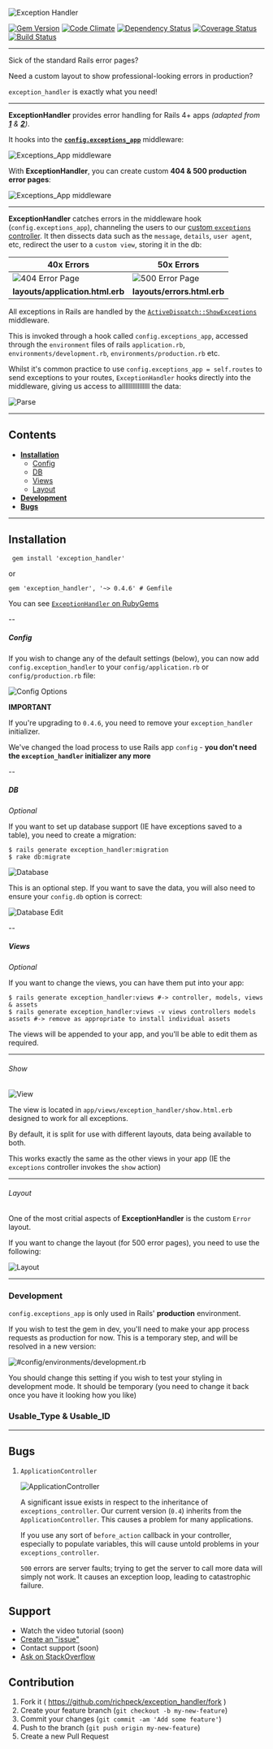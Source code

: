 ![Exception Handler](/readme/title.jpg "Exception Handler Logo")

[![Gem Version](https://badge.fury.io/rb/exception_handler.svg)](http://badge.fury.io/rb/exception_handler)
[![Code Climate](https://codeclimate.com/github/richpeck/exception_handler.png)](https://codeclimate.com/github/richpeck/exception_handler)
[![Dependency Status](https://gemnasium.com/richpeck/exception_handler.svg)](https://gemnasium.com/richpeck/exception_handler)
[![Coverage Status](https://coveralls.io/repos/richpeck/exception_handler/badge.png)](https://coveralls.io/r/richpeck/exception_handler)
[![Build Status](https://travis-ci.org/richpeck/exception_handler.svg?branch=master)](https://travis-ci.org/richpeck/exception_handler)


----------

Sick of the standard Rails error pages?

Need a custom layout to show professional-looking errors in production?

`exception_handler` is exactly what you need!

----------

**ExceptionHandler** provides error handling for Rails 4+ apps *(adapted from [**1**](https://gist.github.com/wojtha/8433843) & [**2**](http://www.sharagoz.com/posts/1-rolling-your-own-exception-handler-in-rails-3))*.

It hooks into the **[`config.exceptions_app`](http://guides.rubyonrails.org/configuring.html#rails-general-configuration)** middleware:

![Exceptions_App middleware](/readme/exceptions_app.png)

With **ExceptionHandler**, you can create custom **404 & 500 production error pages**:

![Exceptions_App middleware](/readme/subtitle.jpg)

---

**ExceptionHandler** catches errors in the middleware hook (`config.exceptions_app`), channeling the users to our [custom `exceptions` controller](blob/master/app/controllers/exception_handler/exception_controller.rb). It then dissects data such as the `message`, `details`, `user agent`, etc, redirect the user to a `custom view`, storing it in the db:

**40x Errors** | **50x Errors**
--- | ---
![404 Error Page](/readme/400.jpg "404 Error Page (Uses Application Layout)") | ![500 Error Page](/readme/500.jpg "500 Error Page (Uses Error Layout)") 
**layouts/application.html.erb** | **layouts/errors.html.erb** 


All exceptions in Rails are handled by the [`ActiveDispatch::ShowExceptions`](https://github.com/rails/rails/blob/4-0-stable/actionpack/lib/action_dispatch/middleware/show_exceptions.rb) middleware. 

This is invoked through a hook called `config.exceptions_app`, accessed through the `environment` files of rails `application.rb`, `environments/development.rb`, `environments/production.rb` etc.

Whilst it's common practice to use `config.exceptions_app = self.routes` to send exceptions to your routes, `ExceptionHandler` hooks directly into the middleware, giving us access to allllllllllllllll the data:

![Parse](/readme/parser.jpg "Parser")

----------

## Contents

- [**Installation**](https://github.com/richpeck/exception_handler#installation)
  - [Config](https://github.com/richpeck/exception_handler#config)
  - [DB](https://github.com/richpeck/exception_handler#db)
  - [Views](https://github.com/richpeck/exception_handler#views)
  - [Layout](https://github.com/richpeck/exception_handler#layout)
- [**Development**](https://github.com/richpeck/exception_handler#development)
- [**Bugs**](https://github.com/richpeck/exception_handler#bugs)

----------

## Installation

     gem install 'exception_handler'
 
or 

    gem 'exception_handler', '~> 0.4.6' # Gemfile

You can see [`ExceptionHandler` on RubyGems](https://rubygems.org/gems/exception_handler)

--

##### Config

If you wish to change any of the default settings (below), you can now add `config.exception_handler` to your `config/application.rb` or `config/production.rb` file:

![Config Options](/readme/config.jpg)


**IMPORTANT**

If you're upgrading to `0.4.6`, you need to remove your `exception_handler` initializer.

We've changed the load process to use Rails app `config` - **you don't need the `exception_handler` initializer any more**

--

##### DB

*Optional*

If you want to set up database support (IE have exceptions saved to a table), you need to create a migration:

    $ rails generate exception_handler:migration
    $ rake db:migrate

![Database](/readme/db.jpg "Database")

This is an optional step. If you want to save the data, you will also need to ensure your `config.db` option is correct:

![Database Edit](/readme/db_edit.jpg "Database Edit")

--

##### Views

*Optional*

If you want to change the views, you can have them put into your app:

    $ rails generate exception_handler:views #-> controller, models, views & assets
	$ rails generate exception_handler:views -v views controllers models assets #-> remove as appropriate to install individual assets

The views will be appended to your app, and you'll be able to edit them as required.

---

###### Show

![View](/readme/view.jpg "View")

The view is located in `app/views/exception_handler/show.html.erb` designed to work for all exceptions.

By default, it is split for use with different layouts, data being available to both.

This works exactly the same as the other views in your app (IE the `exceptions` controller invokes the `show` action)

---

###### Layout

One of the most critial aspects of **ExceptionHandler** is the custom `Error` layout.

If you want to change the layout (for 500 error pages), you need to use the following:

![Layout](/readme/layout.jpg "Layout")

----------

### Development

`config.exceptions_app` is only used in Rails' **production** environment.

If you wish to test the gem in dev, you'll need to make your app process requests as production for now. This is a temporary step, and will be resolved in a new version:

![#config/environments/development.rb](/readme/dev.jpg "Developer Testing")

You should change this setting if you wish to test your styling in development mode. It should be temporary (you need to change it back once you have it looking how you like)

### Usable_Type & Usable_ID

----------

## Bugs

1. `ApplicationController`

   ![ApplicationController](/readme/application_controller.jpg "Application Controller")
   
   A significant issue exists in respect to the inheritance of `exceptions_controller`.
   Our current version (`0.4`) inherits from the `ApplicationController`. This causes a problem for many applications.

   If you use any sort of `before_action` callback in your controller, especially to populate variables, this
   will cause untold problems in your `exceptions_controller`. 

   `500` errors are server faults; trying to get the server to call more data will simply not work. It causes
   an exception loop, leading to catastrophic failure.


## Support

 - Watch the video tutorial (soon)
 - [Create an "issue"](https://github.com/richpeck/exception_handler/issues) 
 - Contact support (soon)
 - [Ask on StackOverflow](http://stackoverflow.com/questions/ask?tags=exception_handler&ruby_on_rails) 

## Contribution

1. Fork it ( https://github.com/richpeck/exception_handler/fork )
2. Create your feature branch (`git checkout -b my-new-feature`)
3. Commit your changes (`git commit -am 'Add some feature'`)
4. Push to the branch (`git push origin my-new-feature`)
5. Create a new Pull Request